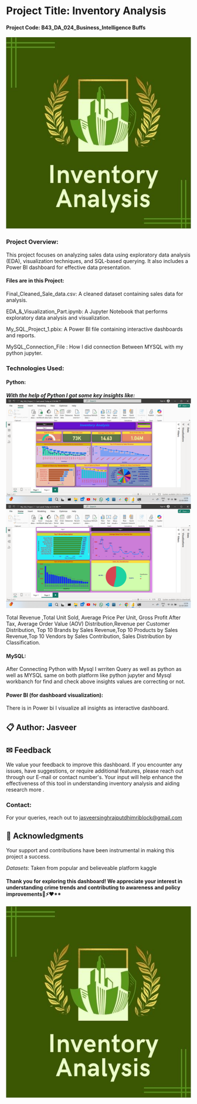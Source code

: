 # Project Title: Inventory Analysis
#### Project Code: B43_DA_024_Business_Intelligence Buffs

<img src="https://raw.githubusercontent.com/Jasveer8172791/Inventory-Analysis/main/Black_Gold_Modern_Company_Logo.jpg" alt="Black Gold Modern Company Logo" width="1010" height="520">

### Project Overview: 

This project focuses on analyzing sales data using exploratory data analysis (EDA), visualization techniques, and SQL-based querying. It also includes a Power BI dashboard for effective data presentation.

#### Files are in this Project: 

Final_Cleaned_Sale_data.csv: A cleaned dataset containing sales data for analysis.

EDA_&_Visualization_Part.ipynb: A Jupyter Notebook that performs exploratory data analysis and visualization.

My_SQL_Project_1.pbix: A Power BI file containing interactive dashboards and reports.

MySQL_Connection_File :  How I did connection Between MYSQL with my python jupyter.

### Technologies Used: 

#### Python: 
***With the help of Python I got some key insights like:***
![Screenshot 2025-03-21 125009](https://github.com/Jasveer8172791/Inventory-Analysis/blob/main/Screenshot%202025-03-21%20125009.png)
![Screenshot 2025-03-21 125035](https://github.com/Jasveer8172791/Inventory-Analysis/blob/main/Screenshot%202025-03-21%20125035.png)

Total Revenue ,Total Unit Sold, Average Price Per Unit, Gross Profit After Tax,
 Average Order Value (AOV) Distribution,Revenue per Customer Distribution,
 Top 10 Brands by Sales Revenue,Top 10 Products by Sales Revenue,Top 10 Vendors by Sales Contribution,
 Sales Distribution by Classification.

#### MySQL: 
After Connecting Python with Mysql I wrriten Query as well as python as well as MYSQL 
same on both platform like python jupyter and Mysql workbanch for find and check above insights values are correcting or not.

#### Power BI (for dashboard visualization): 
There is in Power bi I visualize all insights as interactive dashboard.

## 📋 Author: Jasveer 

## ✉ Feedback
We value your feedback to improve this dashboard. 
If you encounter any issues, have suggestions, or require additional features, please reach out through our E-mail or contact number's. Your input will help enhance the effectiveness of this tool in understanding inventory analysis  and aiding research more .


### Contact: 
For your queries, reach out to jasveersinghrajputdhimriblock@gmail.com
## 🤝 Acknowledgments
Your support and contributions have been instrumental in making this project a success.

*Datasets*: Taken from popular and believeable platform kaggle


#### Thank you for exploring this dashboard! We appreciate your interest in understanding crime trends and contributing to awareness and policy improvements🚗⚡❤**

<img src="https://raw.githubusercontent.com/Jasveer8172791/Inventory-Analysis/main/Black_Gold_Modern_Company_Logo.jpg" alt="Black Gold Modern Company Logo" width="1010" height="520">
